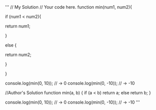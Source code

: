 '''
// My Solution
// Your code here.
function min(num1, num2){

 if (num1 < num2){
 
 return num1;
 
 }
 
 else {
 
 return num2;
 
 }
 
}
  
console.log(min(0, 10));
// → 0
console.log(min(0, -10));
// → -10

//Author's Solution
function min(a, b) {
  if (a < b)
    return a;
  else
    return b;
}

console.log(min(0, 10));
// → 0
console.log(min(0, -10));
// → -10
'''

